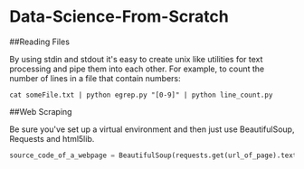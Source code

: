 # Data-Science-From-Scratch

##Reading Files

By using stdin and stdout it's easy to create unix like utilities for text processing and pipe them into each other. For example, to count the number of lines in a file that contain numbers:

```
cat someFile.txt | python egrep.py "[0-9]" | python line_count.py 
```

##Web Scraping

Be sure you've set up a virtual environment and then just use BeautifulSoup, Requests and html5lib.

```python
source_code_of_a_webpage = BeautifulSoup(requests.get(url_of_page).text,'html5lib')
```
